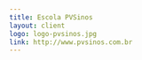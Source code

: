 ```yaml
---
title: Escola PVSinos
layout: client
logo: logo-pvsinos.jpg
link: http://www.pvsinos.com.br
---
```

